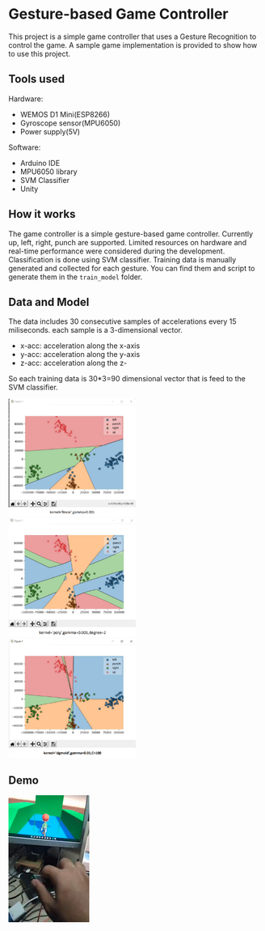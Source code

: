 # Gesture-based Game Controller

This project is a simple game controller that uses a Gesture Recognition to control the game.
A sample game implementation is provided to show how to use this project.

## Tools used
Hardware:
- WEMOS D1 Mini(ESP8266)
- Gyroscope sensor(MPU6050)
- Power supply(5V)

Software:
- Arduino IDE
- MPU6050 library
- SVM Classifier
- Unity

## How it works
The game controller is a simple gesture-based game controller. Currently up, left, right, punch are supported.
Limited resources on hardware and real-time performance were considered during the development. Classification is done using SVM classifier.
Training data is manually generated and collected for each gesture. You can find them and script to generate them in the `train_model` folder.

## Data and Model
The data includes 30 consecutive samples of accelerations every 15 miliseconds. each sample is a 3-dimensional vector.
- x-acc: acceleration along the x-axis
- y-acc: acceleration along the y-axis
- z-acc: acceleration along the z-

So each training data is 30*3=90 dimensional vector that is feed to the SVM classifier.

<!-- ![res1](train_model/result/res1.png) -->
<img src="train_model/result/res1.png" width="50%">
<!-- ![res2](train_model/result/res2.png) -->
<img src="train_model/result/res2.png" width="50%">
<!-- ![res3](train_model/result/res3.png) -->
<img src="train_model/result/res3.png" width="50%">

## Demo

![demo](train_model/result/demo.gif)